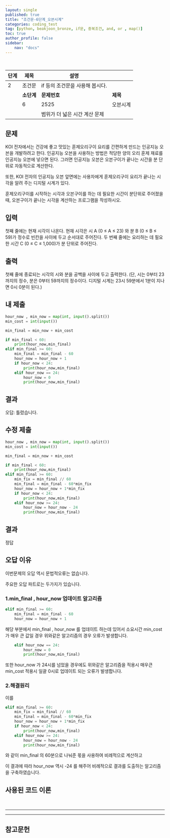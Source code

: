 ```yaml
---
layout: single
published: true
title: "조건문-6단계_오븐시계"
categories: coding_test
tag: [python, beakjoon_bronze, if문, 중복조건, and, or , map()]
toc: true
author_profile: false
sidebar:
    nav: "docs"
---
```


<br>

| 단계  | 제목      | 설명                  |        |
| --- | ------- | ------------------- | ------ |
| 2   | 조건문     | if 등의 조건문을 사용해 봅시다. |        |
|     | **소단계** | **문제번호**            | **제목** |
|     | 6       | 2525                | 오븐시계   |
|     |         | 범위가 더 넓은 시간 계산 문제   |        |

## 문제

KOI 전자에서는 건강에 좋고 맛있는 훈제오리구이 요리를 간편하게 만드는 인공지능 오븐을 개발하려고 한다. 인공지능 오븐을 사용하는 방법은 적당한 양의 오리 훈제 재료를 인공지능 오븐에 넣으면 된다. 그러면 인공지능 오븐은 오븐구이가 끝나는 시간을 분 단위로 자동적으로 계산한다. 

또한, KOI 전자의 인공지능 오븐 앞면에는 사용자에게 훈제오리구이 요리가 끝나는 시각을 알려 주는 디지털 시계가 있다. 

훈제오리구이를 시작하는 시각과 오븐구이를 하는 데 필요한 시간이 분단위로 주어졌을 때, 오븐구이가 끝나는 시각을 계산하는 프로그램을 작성하시오.

## 입력

첫째 줄에는 현재 시각이 나온다. 현재 시각은 시 A (0 ≤ A ≤ 23) 와 분 B (0 ≤ B ≤ 59)가 정수로 빈칸을 사이에 두고 순서대로 주어진다. 두 번째 줄에는 요리하는 데 필요한 시간 C (0 ≤ C ≤ 1,000)가 분 단위로 주어진다. 

## 출력

첫째 줄에 종료되는 시각의 시와 분을 공백을 사이에 두고 출력한다. (단, 시는 0부터 23까지의 정수, 분은 0부터 59까지의 정수이다. 디지털 시계는 23시 59분에서 1분이 지나면 0시 0분이 된다.)

## 내 제출

```python
hour_now , min_now = map(int, input().split())
min_cost = int(input())

min_final = min_now + min_cost

if min_final < 60:
    print(hour_now,min_final)
elif min_final >= 60:
    min_final = min_final - 60
    hour_now = hour_now + 1
    if hour_now < 24:
        print(hour_now,min_final)
    elif hour_now == 24:
        hour_now = 0
        print(hour_now,min_final)
```

## 결과

오답:  틀렸습니다.

## 수정 제출

```python
hour_now , min_now = map(int, input().split())
min_cost = int(input())

min_final = min_now + min_cost

if min_final < 60:
    print(hour_now,min_final)
elif min_final >= 60:
    min_fix = min_final // 60
    min_final = min_final - 60*min_fix
    hour_now = hour_now + 1*min_fix
    if hour_now < 24:
        print(hour_now,min_final)
    elif hour_now >= 24:
        hour_now = hour_now - 24
        print(hour_now,min_final)
```

## 결과

정답

## 오답 이유

이번문제의 오답 역시 문법적오류는 없습니다.

주요한 오답 파트로는 두가지가 있습니다.

### 1.min_final , hour_now 업데이트 알고리즘

```python
elif min_final >= 60:
    min_final = min_final - 60
    hour_now = hour_now + 1
```

해당 부분에서 min_final , hour_now 를 업데이트 하는데 있어서  소요시간 min_cost 가 매우 큰 값일 경우 위와같은 알고리즘의 경우 오류가 발생합니다.

```python
    elif hour_now == 24:
        hour_now = 0
        print(hour_now,min_final)
```

또한 hour_now 가 24시를 넘었을 경우에도 위와같은 알고리즘을 적용시 매우큰 min_cost 적용시 일괄 0시로 업데이트 되는 오류가 발생합니다.

### 2.해결원리

이를

```python
elif min_final >= 60:
    min_fix = min_final // 60
    min_final = min_final - 60*min_fix
    hour_now = hour_now + 1*min_fix
    if hour_now < 24:
        print(hour_now,min_final)
    elif hour_now >= 24:
        hour_now = hour_now - 24
        print(hour_now,min_final)
```

와 같이 min_final 의 60분으로 나눠준 몫을 사용하여 비례적으로 계산하고

이 결과에 따라 hour_now 역시 -24 를 해주어 비례적으로 결과를 도출하는 알고리즘을 구축하였습니다.

## 사용된 코드 이론

<br>

---

---

## 참고문헌
